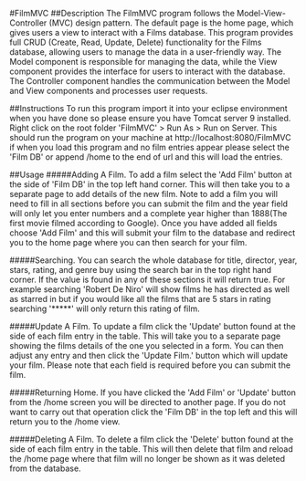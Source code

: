 #FilmMVC
##Description
The FilmMVC program follows the Model-View-Controller (MVC) design pattern. The default page is the home page, which gives users a view to interact with a Films database. 
This program provides full CRUD (Create, Read, Update, Delete) functionality for the Films database, allowing users to manage the data in a user-friendly way. 
The Model component is responsible for managing the data, while the View component provides the interface for users to interact with the database. The Controller component 
handles the communication between the Model and View components and processes user requests.

##Instructions
To run this program import it into your eclipse environment when you have done so please ensure you have Tomcat server 9 installed. Right click on the root folder 'FilmMVC' > Run As > Run on Server. This should run the program on your machine at http://localhost:8080/FilmMVC
if when you load this program and no film entries appear please select the 'Film DB' or append /home to the end of url and this will load the entries. 

##Usage
#####Adding A Film.
To add a film select the 'Add Film' button at the side of 'Film DB' in the top left hand corner. This will then take you to a separate page to add details of the new film. Note to add a film you will need to fill in all sections before you can submit the film and the year field will only let you enter numbers and a complete year higher than 1888(The first movie filmed according to Google). Once you have added all fields choose 'Add Film' and this will submit your film to the database and redirect you to the home page where you can then search for your film. 

#####Searching.
You can search the whole database for title, director, year, stars, rating, and genre buy using the search bar in the top right hand corner. If the value is found in any of these sections it will return true. For example searching 'Robert De Niro' will show films he has directed as well as starred in but if you would like all the films that are 5 stars in rating searching '*****' will only return this rating of film. 

#####Update A Film.
To update a film click the 'Update' button found at the side of each film entry in the table. This will take you to a separate page showing the films details of the one you selected in a form. You can then adjust any entry and then click the 'Update Film.' button which will update your film. Please note that each field is required before you can submit the film.

#####Returning Home.
If you have clicked the 'Add Film' or 'Update' button from the /home screen you will be directed to another page. If you do not want to carry out that operation click the 'Film DB' in the top left and this will return you to the /home view.

#####Deleting A Film.
To delete a film click the 'Delete' button found at the side of each film entry in the table. This will then delete that film and reload the /home page where that film will no longer be shown as it was deleted from the database.